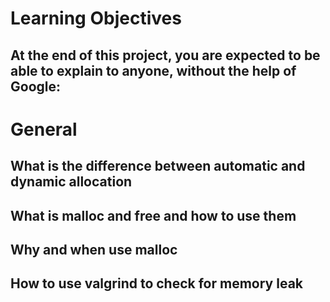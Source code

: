 # Learning Objectives
## At the end of this project, you are expected to be able to explain to anyone, without the help of Google:

# General
## What is the difference between automatic and dynamic allocation
## What is malloc and free and how to use them
## Why and when use malloc
## How to use valgrind to check for memory leak